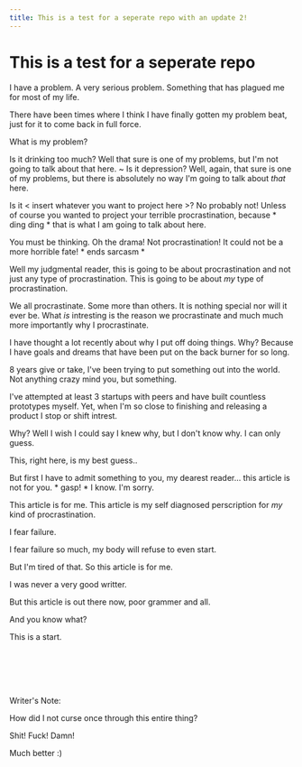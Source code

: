 ```yaml
---
title: This is a test for a seperate repo with an update 2!
---
```


# This is a test for a seperate repo

I have a problem. A very serious problem. Something that has plagued me for most of my life. 

There have been times where I think I have finally gotten my problem beat, just for it to come back in full force.

What is my problem?

Is it drinking too much? Well that sure is one of my problems, but I'm not going to talk about that here.
~
Is it depression? Well, again, that sure is one of my problems, but there is absolutely no way I'm going to talk about *that* here.

Is it < insert whatever you want to project here >? No probably not! Unless of course you wanted to project your terrible procrastination, because * ding ding * that is what I am going to talk about here.

You must be thinking. Oh the drama! Not procrastination! It could not be a more horrible fate! * ends sarcasm * 

Well my judgmental reader, this is going to be about procrastination and not just any type of procrastination. This is going to be about *my* type of procrastination. 

We all procrastinate. Some more than others. It is nothing special nor will it ever be. What *is* intresting is the reason we procrastinate and much much more importantly why I procrastinate.

I have thought a lot recently about why I put off doing things. Why? Because I have goals and dreams that have been put on the back burner for so long. 

8 years give or take, I've been trying to put something out into the world. Not anything crazy mind you, but something.

I've attempted at least 3 startups with peers and have built countless prototypes myself. Yet, when I'm so close to finishing and releasing a product I stop or shift intrest.

Why? Well I wish I could say I knew why, but I don't know why. I can only guess.

This, right here, is my best guess..

But first I have to admit something to you, my dearest reader... this article is not for you. * gasp! * I know. I'm sorry. 

This article is for me. This article is my self diagnosed perscription for *my* kind of procrastination. 

I fear failure.

I fear failure so much, my body will refuse to even start.

But I'm tired of that. So this article is for me. 

I was never a very good writter.

But this article is out there now, poor grammer and all.

And you know what?

This is a start.

<br />
<br />
<br />
<br />

Writer's Note:

How did I not curse once through this entire thing?

Shit! Fuck! Damn!

Much better :)


